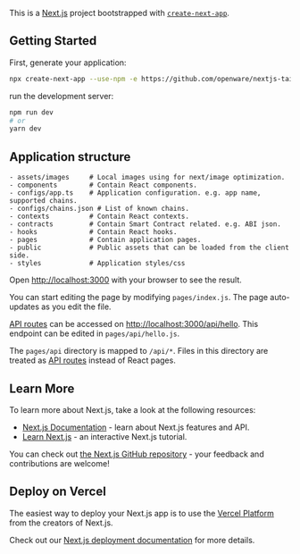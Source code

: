 This is a [Next.js](https://nextjs.org/) project bootstrapped with [`create-next-app`](https://github.com/vercel/next.js/tree/canary/packages/create-next-app).

## Getting Started

First, generate your application:

```bash
npx create-next-app --use-npm -e https://github.com/openware/nextjs-tailwind-ethers my-crypto-app
```

run the development server:

```bash
npm run dev
# or
yarn dev
```

## Application structure

```
- assets/images     # Local images using for next/image optimization.
- components        # Contain React components.
- configs/app.ts    # Application configuration. e.g. app name, supported chains.
- configs/chains.json # List of known chains.
- contexts          # Contain React contexts.
- contracts         # Contain Smart Contract related. e.g. ABI json.
- hooks             # Contain React hooks.
- pages             # Contain application pages.
- public            # Public assets that can be loaded from the client side.
- styles            # Application styles/css
```

Open [http://localhost:3000](http://localhost:3000) with your browser to see the result.

You can start editing the page by modifying `pages/index.js`. The page auto-updates as you edit the file.

[API routes](https://nextjs.org/docs/api-routes/introduction) can be accessed on [http://localhost:3000/api/hello](http://localhost:3000/api/hello). This endpoint can be edited in `pages/api/hello.js`.

The `pages/api` directory is mapped to `/api/*`. Files in this directory are treated as [API routes](https://nextjs.org/docs/api-routes/introduction) instead of React pages.

## Learn More

To learn more about Next.js, take a look at the following resources:

- [Next.js Documentation](https://nextjs.org/docs) - learn about Next.js features and API.
- [Learn Next.js](https://nextjs.org/learn) - an interactive Next.js tutorial.

You can check out [the Next.js GitHub repository](https://github.com/vercel/next.js/) - your feedback and contributions are welcome!

## Deploy on Vercel

The easiest way to deploy your Next.js app is to use the [Vercel Platform](https://vercel.com/new?utm_medium=default-template&filter=next.js&utm_source=create-next-app&utm_campaign=create-next-app-readme) from the creators of Next.js.

Check out our [Next.js deployment documentation](https://nextjs.org/docs/deployment) for more details.
